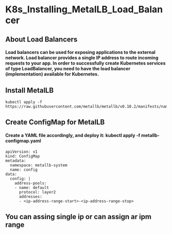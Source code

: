 # K8s_Installing_MetalLB_Load_Balancer
## About Load Balancers
#### Load balancers can be used for exposing applications to the external network. Load balancer provides a single IP address to route incoming requests to your app. In order to successfully create Kubernetes services of type LoadBalancer, you need to have the load balancer (implementation) available for Kubernetes.

## Install MetalLB

    kubectl apply -f https://raw.githubusercontent.com/metallb/metallb/v0.10.2/manifests/namespace.yaml
    
    
## Create ConfigMap for MetalLB

#### Create a YAML file accordingly, and deploy it: kubectl apply -f metallb-configmap.yaml

    
    apiVersion: v1
    kind: ConfigMap
    metadata:
      namespace: metallb-system
      name: config
    data:
      config: |
        address-pools:
        - name: default
          protocol: layer2
          addresses:
          - <ip-address-range-start>-<ip-address-range-stop>
          
 ## You can assing single ip or can assign ar ipm range
